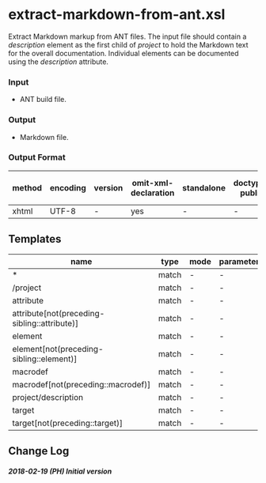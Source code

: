 # extract-markdown-from-ant.xsl

Extract Markdown markup from ANT files. The input file should contain a _description_
element as the first child of _project_ to hold the Markdown text for the overall
documentation. Individual elements can be documented using the _description_ attribute.

### Input

* ANT build file.

### Output

* Markdown file.

        



### Output Format

<table><thead><tr><th>method</th><th>encoding</th><th>version</th><th>omit-xml-declaration</th><th>standalone</th><th>doctype-public</th><th>doctype-system</th><th>cdata-section-elements</th><th>indent</th><th>media-type</th></tr></thead><tbody><tr><td>xhtml</td><td>UTF-8</td><td>-</td><td>yes</td><td>-</td><td>-</td><td>-</td><td>-</td><td>no</td><td>-</td></tr></tbody></table>

## Templates

<table><thead><tr><th width="35%">name</th><th>type</th><th>mode</th><th>parameters</th><th width="35%">description</th></tr></thead><tbody><tr><td>*</td><td>match</td><td>-</td><td>-</td><td>-</td></tr><tr><td>/project</td><td>match</td><td>-</td><td>-</td><td>-</td></tr><tr><td>attribute</td><td>match</td><td>-</td><td>-</td><td>-</td></tr><tr><td>attribute[not(preceding-sibling::attribute)]</td><td>match</td><td>-</td><td>-</td><td>-</td></tr><tr><td>element</td><td>match</td><td>-</td><td>-</td><td>-</td></tr><tr><td>element[not(preceding-sibling::element)]</td><td>match</td><td>-</td><td>-</td><td>-</td></tr><tr><td>macrodef</td><td>match</td><td>-</td><td>-</td><td>-</td></tr><tr><td>macrodef[not(preceding::macrodef)]</td><td>match</td><td>-</td><td>-</td><td>-</td></tr><tr><td>project/description</td><td>match</td><td>-</td><td>-</td><td>-</td></tr><tr><td>target</td><td>match</td><td>-</td><td>-</td><td>-</td></tr><tr><td>target[not(preceding::target)]</td><td>match</td><td>-</td><td>-</td><td>-</td></tr></tbody></table>






## Change Log

##### 2018-02-19 (PH) Initial version

        

